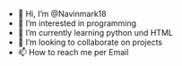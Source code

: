 - 👋 Hi, I’m @Navinmark18
- 👀 I’m interested in programming 
- 🌱 I’m currently learning python und HTML 
- 💞️ I’m looking to collaborate on projects 
- 📫 How to reach me per Email 

<!---
Navinmark18/Navinmark18 is a ✨ special ✨ repository because its `README.md` (this file) appears on your GitHub profile.
You can click the Preview link to take a look at your changes.
--->

